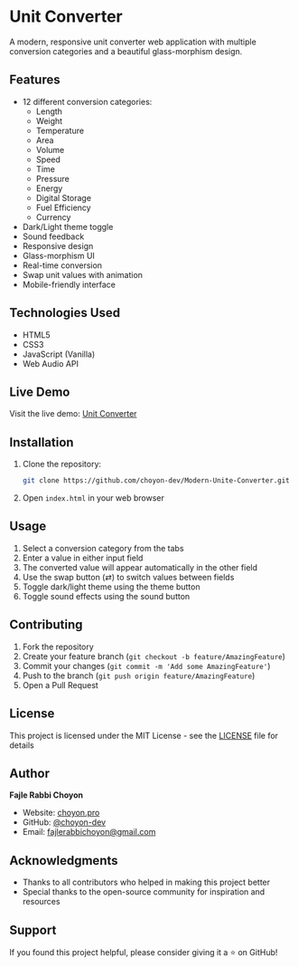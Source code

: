 # Unit Converter

A modern, responsive unit converter web application with multiple conversion categories and a beautiful glass-morphism design.

## Features

- 12 different conversion categories:
  - Length
  - Weight
  - Temperature
  - Area
  - Volume
  - Speed
  - Time
  - Pressure
  - Energy
  - Digital Storage
  - Fuel Efficiency
  - Currency
- Dark/Light theme toggle
- Sound feedback
- Responsive design
- Glass-morphism UI
- Real-time conversion
- Swap unit values with animation
- Mobile-friendly interface

## Technologies Used

- HTML5
- CSS3
- JavaScript (Vanilla)
- Web Audio API

## Live Demo

Visit the live demo: [Unit Converter](https://choyon-dev.github.io/Modern-Unite-Converter/)

## Installation

1. Clone the repository:
   ```bash
   git clone https://github.com/choyon-dev/Modern-Unite-Converter.git
   ```

2. Open `index.html` in your web browser

## Usage

1. Select a conversion category from the tabs
2. Enter a value in either input field
3. The converted value will appear automatically in the other field
4. Use the swap button (⇄) to switch values between fields
5. Toggle dark/light theme using the theme button
6. Toggle sound effects using the sound button

## Contributing

1. Fork the repository
2. Create your feature branch (`git checkout -b feature/AmazingFeature`)
3. Commit your changes (`git commit -m 'Add some AmazingFeature'`)
4. Push to the branch (`git push origin feature/AmazingFeature`)
5. Open a Pull Request

## License

This project is licensed under the MIT License - see the [LICENSE](LICENSE) file for details

## Author

**Fajle Rabbi Choyon**
- Website: [choyon.pro](https://choyon.pro)
- GitHub: [@choyon-dev](https://github.com/choyon-dev)
- Email: fajlerabbichoyon@gmail.com

## Acknowledgments

- Thanks to all contributors who helped in making this project better
- Special thanks to the open-source community for inspiration and resources

## Support

If you found this project helpful, please consider giving it a ⭐️ on GitHub!
